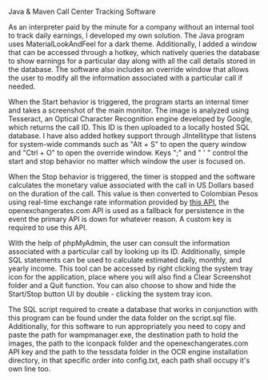 
Java & Maven Call Center Tracking Software

As an interpreter paid by the minute for a company without an internal tool to track daily earnings, I developed my own solution. The Java program uses MaterialLookAndFeel for a dark theme. Additionally, I added a window that can be accessed through a hotkey, which natively queries the database to show earnings for a particular day along with all the call details stored in the database. The software also includes an override window that allows the user to modify all the information associated with a particular call if needed.

When the Start behavior is triggered, the program starts an internal timer and takes a screenshot of the main monitor. The image is analyzed using Tesseract, an Optical Character Recognition engine developed by Google, which returns the call ID. This ID is then uploaded to a locally hosted SQL database. I have also added hotkey support through JIntellitype that listens for system-wide commands such as "Alt + S" to open the query window and "Ctrl + O" to open the override window. Keys ";" and " ' " control the start and stop behavior no matter which window the user is focused on.

When the Stop behavior is triggered, the timer is stopped and the software calculates the monetary value associated with the call in US Dollars based on the duration of the call. This value is then converted to Colombian Pesos using real-time exchange rate information provided by [this API](https://github.com/fawazahmed0/currency-api), the openexchangerates.com API is used as a fallback for persistence in the event the primary API is down for whatever reason. A custom key is required to use this API.

With the help of phpMyAdmin, the user can consult the information associated with a particular call by looking up its ID. Additionally, simple SQL statements can be used to calculate estimated daily, monthly, and yearly income. This tool can be accessed by right clicking the system tray icon for the application, place where you will also find a Clear Screenshot folder and a Quit function. You can also choose to show and hide the Start/Stop button UI by double - clicking the system tray icon.

The SQL script required to create a database that works in conjunction with this program can be found under the data folder on the script.sql file. Additionally, for this software to run appropriately you need to copy and paste the path for wampmanager.exe, the destination path to hold the images, the path to the iconpack folder and the openexchangerates.com API key and the path to the tessdata folder in the OCR engine installation directory, in that specific order into config.txt, each path shall occupy it's own line too.